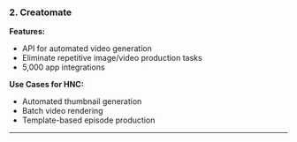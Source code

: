 ### 2. **Creatomate**

**Features:**

- API for automated video generation
- Eliminate repetitive image/video production tasks
- 5,000 app integrations

**Use Cases for HNC:**

- Automated thumbnail generation
- Batch video rendering
- Template-based episode production

---
